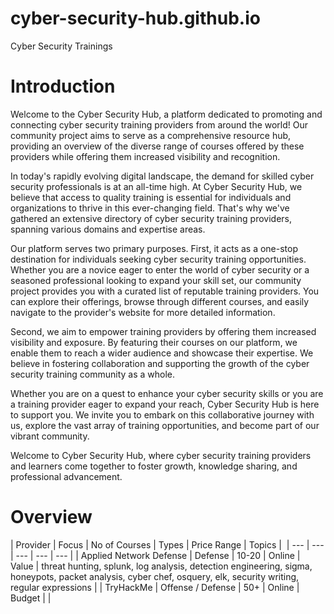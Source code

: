 # cyber-security-hub.github.io
Cyber Security Trainings

# Introduction

Welcome to the Cyber Security Hub, a platform dedicated to promoting and connecting cyber security training providers from around the world! Our community project aims to serve as a comprehensive resource hub, providing an overview of the diverse range of courses offered by these providers while offering them increased visibility and recognition.

In today's rapidly evolving digital landscape, the demand for skilled cyber security professionals is at an all-time high. At Cyber Security Hub, we believe that access to quality training is essential for individuals and organizations to thrive in this ever-changing field. That's why we've gathered an extensive directory of cyber security training providers, spanning various domains and expertise areas.

Our platform serves two primary purposes. First, it acts as a one-stop destination for individuals seeking cyber security training opportunities. Whether you are a novice eager to enter the world of cyber security or a seasoned professional looking to expand your skill set, our community project provides you with a curated list of reputable training providers. You can explore their offerings, browse through different courses, and easily navigate to the provider's website for more detailed information.

Second, we aim to empower training providers by offering them increased visibility and exposure. By featuring their courses on our platform, we enable them to reach a wider audience and showcase their expertise. We believe in fostering collaboration and supporting the growth of the cyber security training community as a whole.

Whether you are on a quest to enhance your cyber security skills or you are a training provider eager to expand your reach, Cyber Security Hub is here to support you. We invite you to embark on this collaborative journey with us, explore the vast array of training opportunities, and become part of our vibrant community.

Welcome to Cyber Security Hub, where cyber security training providers and learners come together to foster growth, knowledge sharing, and professional advancement.

# Overview

| Provider | Focus | No of Courses | Types | Price Range | Topics | 
| --- | --- | --- | --- | --- |
| Applied Network Defense | Defense | 10-20 | Online | Value | threat hunting, splunk, log analysis, detection engineering, sigma, honeypots, packet analysis, cyber chef, osquery, elk, security writing, regular expressions |
| TryHackMe | Offense / Defense | 50+ | Online | Budget | |
